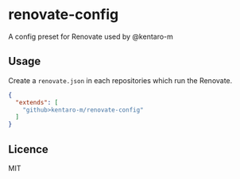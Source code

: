 # renovate-config
A config preset for Renovate used by @kentaro-m

## Usage
Create a `renovate.json` in each repositories which run the Renovate. 

```json
{
  "extends": [
    "github>kentaro-m/renovate-config"
  ]
}
```

## Licence
MIT